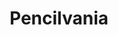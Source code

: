 ---
pid: llg152
title: Pencilvania
location_transcription: Philadelphia
coordinates: "[-75.187497555826, 40.041159611294]"
zipcode: '19119'
gen_neighborhood: Northwest Philadelphia
neighborhood: Mount Airy
outside_phl: 
age: '15'
age_range: 13-19
instagram: 
image_file_name: llg_152.jpg
proposal_transcription: |-
  Pencil on a pedastal

  20 ft tall
topic: Education
topic_summary: '0'
type: Sculpture Statue
keywords_other: pencil, tall, pencilvania, pennsylvania
credit: 'Caleb Friedman-Spring #Pencil'
image_labels: 
twitter: 
facebook: 
permalink: "/monuments/llg152/"
layout: item-page
---